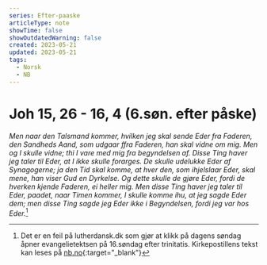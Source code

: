 ```yaml
---
series: Efter-paaske
articleType: note
showTime: false
showOutdatedWarning: false
created: 2023-05-21
updated: 2023-05-21
tags:
  - Norsk
  - NB
---
```


# Joh 15, 26 - 16, 4 (6.søn. efter påske)
_Men naar den Talsmand kommer, hvilken jeg skal sende Eder fra Faderen, den Sandheds Aand, som udgaar ffra Faderen, han skal vidne om mig. Men og I skulle vidne; thi I vare med mig fra begyndelsen af. Disse Ting haver jeg taler til Eder, at I ikke skulle forarges. De skulle udelukke Eder af Synagogerne; ja den Tid skal komme, at hver den, som ihjelslaar Eder, skal mene, han viser Gud en Dyrkelse. Og dette skulle de gjøre Eder, fordi de hverken kjende Faderen, ei heller mig. Men disse Ting haver jeg taler til Eder, paadet, naar Timen kommer, I skulle komme ihu, at jeg sagde Eder dem; men disse Ting sagde jeg Eder ikke i Begyndelsen, fordi jeg var hos Eder._[^1]

[^1]: Det er en feil på lutherdansk.dk som gjør at klikk på dagens søndag åpner evangelietektsen på 16.søndag efter trinitatis. Kirkepostillens tekst kan leses på [nb.no](https://www.nb.no/items/1ac135aafa043b78d331eaabe3acb866?page=1051){:target="_blank"}
<!-- 
Dr. Martin Luther's Church-Postil 
Original source: https://lutherdansk.dk
by Priest Finn B. Andersen.
Copied and processed into md-format 
by lovkyndig 2023.
-->
